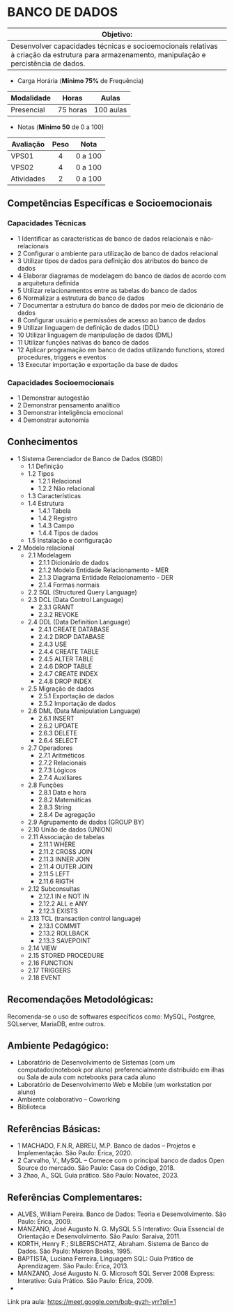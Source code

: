 # BANCO DE DADOS

|Objetivo:|
|-|
|Desenvolver capacidades técnicas e socioemocionais relativas à criação da estrutura para armazenamento, manipulação e percistência de dados.|

- Carga Horária (**Mínimo 75%** de Frequência)

|Modalidade|Horas|Aulas|
|-|-|-|
|Presencial|75 horas|100 aulas|

- Notas (**Mínimo 50** de 0 a 100)

|Avaliação|Peso|Nota|
|-|:-:|:-:|
|VPS01|4|0 a 100|
|VPS02|4|0 a 100|
|Atividades|2|0 a 100|

## Competências Específicas e Socioemocionais

### Capacidades Técnicas
- 1 Identificar as características de banco de dados relacionais e não-relacionais
- 2 Configurar o ambiente para utilização de banco de dados relacional
- 3 Utilizar tipos de dados para definição dos atributos do banco de dados
- 4 Elaborar diagramas de modelagem do banco de dados de acordo com a arquitetura definida
- 5 Utilizar relacionamentos entre as tabelas do banco de dados
- 6 Normalizar a estrutura do banco de dados
- 7 Documentar a estrutura do banco de dados por meio de dicionário de dados
- 8 Configurar usuário e permissões de acesso ao banco de dados
- 9 Utilizar linguagem de definição de dados (DDL)
- 10 Utilizar linguagem de manipulação de dados (DML)
- 11 Utilizar funções nativas do banco de dados
- 12 Aplicar programação em banco de dados utilizando functions, stored procedures, triggers e eventos
- 13  Executar importação e exportação da base de dados

### Capacidades Socioemocionais
- 1 Demonstrar autogestão
- 2 Demonstrar pensamento analítico
- 3 Demonstrar inteligência emocional
- 4 Demonstrar autonomia

## Conhecimentos
- 1 Sistema Gerenciador de Banco de Dados (SGBD)
  - 1.1 Definição
  - 1.2 Tipos
    - 1.2.1 Relacional
    - 1.2.2 Não relacional
  - 1.3  Características
  - 1.4  Estrutura
    - 1.4.1 Tabela
    - 1.4.2 Registro
    - 1.4.3 Campo
    - 1.4.4 Tipos de dados
  - 1.5  Instalação e configuração
- 2  Modelo relacional
  - 2.1 Modelagem
    - 2.1.1 Dicionário de dados
    - 2.1.2 Modelo Entidade Relacionamento - MER
    - 2.1.3 Diagrama Entidade Relacionamento - DER
    - 2.1.4 Formas normais
  - 2.2 SQL (Structured Query Language)
  - 2.3 DCL (Data Control Language)
    - 2.3.1 GRANT
    - 2.3.2 REVOKE
  - 2.4  DDL (Data Definition Language)
    - 2.4.1 CREATE DATABASE
    - 2.4.2 DROP DATABASE
    - 2.4.3 USE
    - 2.4.4 CREATE TABLE
    - 2.4.5 ALTER TABLE
    - 2.4.6 DROP TABLE
    - 2.4.7 CREATE INDEX
    - 2.4.8 DROP INDEX
  - 2.5 Migração de dados
    - 2.5.1 Exportação de dados
    - 2.5.2 Importação de dados
  - 2.6  DML (Data Manipulation Language)
    - 2.6.1 INSERT
    - 2.6.2 UPDATE
    - 2.6.3 DELETE
    - 2.6.4 SELECT
  - 2.7 Operadores
    - 2.7.1 Aritméticos
    - 2.7.2 Relacionais
    - 2.7.3 Lógicos
    - 2.7.4 Auxiliares
  - 2.8 Funções
    - 2.8.1 Data e hora
    - 2.8.2 Matemáticas
    - 2.8.3 String
    - 2.8.4 De agregação
  - 2.9 Agrupamento de dados (GROUP BY)
  - 2.10 União de dados (UNION)
  - 2.11  Associação de tabelas
    - 2.11.1 WHERE
    - 2.11.2 CROSS JOIN
    - 2.11.3 INNER JOIN
    - 2.11.4 OUTER JOIN
    - 2.11.5 LEFT
    - 2.11.6 RIGTH
  - 2.12 Subconsultas
    - 2.12.1 IN e NOT IN
    - 2.12.2 ALL e ANY
    - 2.12.3 EXISTS
  - 2.13 TCL (transaction control language)
    - 2.13.1 COMMIT
    - 2.13.2 ROLLBACK
    - 2.13.3 SAVEPOINT
  - 2.14 VIEW
  - 2.15 STORED PROCEDURE
  - 2.16 FUNCTION
  - 2.17 TRIGGERS
  - 2.18 EVENT

## Recomendações Metodológicas:
Recomenda-se o uso de softwares específicos como: MySQL, Postgree, SQLserver, MariaDB, entre outros.

## Ambiente Pedagógico:
- Laboratório de Desenvolvimento de Sistemas (com um computador/notebook por aluno) preferencialmente distribuído em ilhas ou Sala de aula com notebooks para cada aluno
- Laboratório de Desenvolvimento Web e Mobile (um workstation por aluno)
- Ambiente colaborativo – Coworking
- Biblioteca

## Referências Básicas:
- 1 MACHADO, F.N.R, ABREU, M.P. Banco de dados – Projetos e Implementação. São Paulo: Érica, 2020.
- 2 Carvalho, V., MySQL – Comece com o principal banco de dados Open Source do mercado. São Paulo: Casa do Código, 2018.
- 3 Zhao, A., SQL Guia prático. São Paulo: Novatec, 2023.

## Referências Complementares:
- ALVES, William Pereira. Banco de Dados: Teoria e Desenvolvimento. São Paulo: Érica, 2009.
- MANZANO, José Augusto N. G. MySQL 5.5 Interativo: Guia Essencial de Orientação e Desenvolvimento. São Paulo: Saraiva, 2011.
- KORTH, Henry F.; SILBERSCHATZ, Abraham. Sistema de Banco de Dados. São Paulo: Makron Books, 1995.
- BAPTISTA, Luciana Ferreira. Linguagem SQL: Guia Prático de Aprendizagem. São Paulo: Érica, 2013.
- MANZANO, José Augusto N. G. Microsoft SQL Server 2008 Express: Interativo: Guia Prático. São Paulo: Érica, 2009.
- 
Link pra aula: https://meet.google.com/bqb-gyzh-yrr?pli=1
